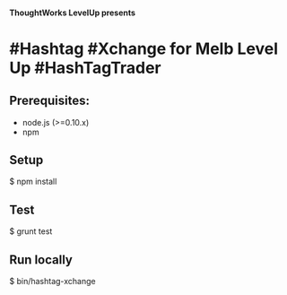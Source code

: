 #### ThoughtWorks LevelUp presents

# #Hashtag #Xchange for Melb Level Up #HashTagTrader

## Prerequisites:
  - node.js (>=0.10.x)
  - npm

## Setup
$ npm install

## Test
$ grunt test

## Run locally
$ bin/hashtag-xchange